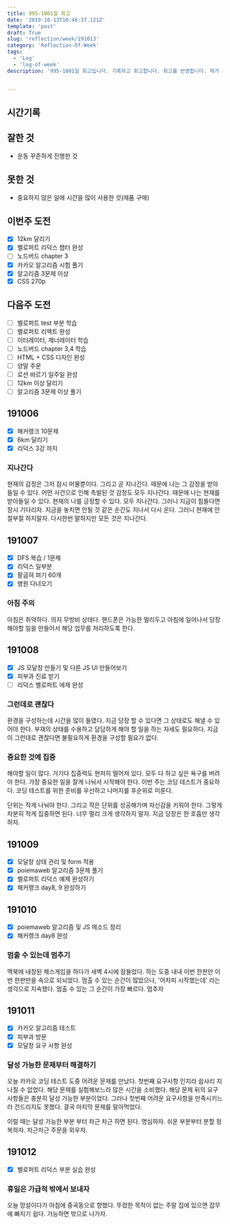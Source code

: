 ```yaml
---
title: 995-1001일 회고
date: '2019-10-13T10:46:37.121Z'
template: 'post'
draft: True
slug: 'reflection/week/191013'
category: 'Reflection-Of-Week'
tags:
  - 'Log'
  - 'log-of-week'
description: '995-1001일 회고입니다. 기록하고 회고합니다. 회고를 반영합니다. 제가 자라는 방식입니다.'


---
```


## 시간기록 



## 잘한 것

- 운동 꾸준하게 진행한 것 

## 못한 것

- 중요하지 않은 일에 시간을 많이 사용한 것(제품 구매)

## 이번주 도전

- [x] 12km 달리기 
- [x] 벨로퍼트 리덕스 챕터 완성
- [ ] 노드버드 chapter 3 
- [x] 카카오 알고리즘 시험 풀기 
- [x] 알고리즘 3문제 이상 
- [x] CSS 270p

## 다음주 도전

- [ ] 벨로퍼트 test 부분 학습 
- [ ] 벨로퍼트 리엑트 완성 
- [ ] 이터레이터, 제너레이터 학습 
- [ ] 노드버드 chapter 3,4 학습 
- [ ] HTML + CSS 디자인 완성 
- [ ] 양말 주문 
- [ ] 로션 바르기 일주일 완성 
- [ ] 12km 이상 달리기 
- [ ] 알고리즘 3문제 이상 풀기

## 191006

- [x] 해커렝크 10문제
- [x] 6km 달리기
- [x] 리덕스 3강 까지

### 지나간다

현재의 감정은 그저 잠시 머물뿐이다. 그리고 곧 지나간다. 때문에 나는 그 감정을 받아들일 수 있다. 어떤 사건으로 인해 촉발된 것 감정도 모두 지나간다. 때문에 나는 현재를 받아들일 수 있다. 현재의 나를 긍정할 수 있다. 모두 지나간다. 그러니 지금이 힘들다면 잠시 기다리자. 지금을 놓치면 안될 것 같은 순간도 지나서 다시 온다. 그러니 현재에 안절부절 하지말자. 다시한번 말하지만 모든 것은 지나간다. 

## 191007

- [x] DFS 복습 / 1문제 
- [x] 리덕스 일부분
- [x] 팔굽혀 펴기 60개 
- [x] 병원 다녀오기 

### 아침 주의

아침은 취약하다. 의지 무방비 상태다. 핸드폰은 가능한 멀리두고 아침에 일어나서 당장 해야할 일을 만들어서 해당 업무를 처리하도록 한다. 

## 191008

- [x] JS 모달창 만들기 및 다른 JS UI 만들어보기 
- [x] 피부과 진료 받기 
- [ ] 리덕스 벨로퍼트 에제 완성

### 그런데로 괜찮다

환경을 구성하는데 시간을 많이 들였다. 지금 당장 할 수 있다면 그 상태로도 해낼 수 있어야 한다. 부재의 상태를 수용하고 담담하게 해야 할 일을 하는 자세도 필요하다. 지금이 그런대로 괜찮다면 불필요하게 환경을 구성할 필요가 없다. 

### 중요한 것에 집중

해야할 일이 많다. 거기다 집중력도 현저히 떨어져 있다. 모두 다 하고 싶은 욕구를 버려야 한다. 가장 중요한 일을 잘게 나눠서 시작해야 한다. 이번 주는 코딩 테스트가 중요하다. 코딩 테스트를 위한 준비를 우선하고 나머지를 후순위로 미룬다. 

단위는 작게 나눠야 한다. 그리고 작은 단위를 성공해가며 자신감을 키워야 한다. 그렇게 차분히 작게 집중하면 된다. 너무 멀리 크게 생각하지 말자. 지금 당장은 한 호흡만 생각하자. 

## 191009

- [x] 모달창 상태 관리 및 form 적용 
- [x] poiemaweb 알고리즘 3문제 풀기
- [x] 벨로퍼트 리덕스 예제 완성하기 
- [x] 해커랭크 day8, 9 완성하기 

## 191010

- [x] poiemaweb 알고리즘 및 JS 메소드 정리 
- [x] 해커렝크 day8 완성

### 멈출 수 있는데 멈추기

맥북에 내장된 체스게임을 하다가 새벽 4시에 잠들었다. 하는 도중 내내 이번 한판만 이번 한판만을 속으로 되뇌었다. 멈출 수 있는 순간이 많았으나, '어차피 시작했는데' 라는 생각으로 지속했다. 멈출 수 있는 그 순간이 가장 빠르다. 멈추자 

## 191011

- [x] 카카오 알고리즘 테스트 
- [x] 피부과 방문 
- [x] 모달창 요구 사항 완성

### 달성 가능한 문제부터 해결하기 

오늘 카카오 코딩 테스트 도중 어려운 문제를 만났다. 첫번째 요구사항 인지라 쉽사리 지나칠 수 없었다. 해당 문제를 실험해보느라 많은 시간을 소비했다. 해당 문제 뒤의 요구사항들은 충분히 달성 가능한 부분이었다. 그러나 첫번째 어려운 요구사항을 만족시키느라 건드리지도 못했다. 결국 마지막 문제를 말아먹었다. 

이럴 때는 달성 가능한 부분 부터 차근 차근 하면 된다. 명심하자. 쉬운 부분부터 분할 정복하자. 차근차근 주문을 외우자.

## 191012

- [x] 벨로퍼트 리덕스 부분 실습 완성

### 휴일은 가급적 밖에서 보내자 

오늘 망설이다가 아침에 중곡동으로 향했다. 뚜렸한 목적이 없는 주말 집에 있으면 잡무에 빠지기 쉽다. 가능하면 밖으로 나가자. 



